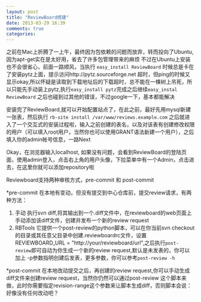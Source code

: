 ```yaml
---
layout: post
title: "ReviewBoard搭建"
date: 2013-03-29 16:39
comments: true
categories: 
---
```


之前在Mac上折腾了一上午，最终因为包依赖的问题而放弃，转而投向了Ubuntu,因为apt-get实在是太好用，省去了许多包管理带来的麻烦
不过在Ubuntu上安装也不会很省心，前面一路顺风，当执行 `easy_install ReviewBoard` 时候总是卡在了安装pytz上面，提示访问http://pytz.sourceforge.net 超时，但ping的时候又显示okay,所以怀疑是读取到下载地址后的下载超时，总不能在一棵树上吊死，所以只能先手动装上pytz,执行`easy_install pytz`完成之后继续`easy_instal ReviewBoard`
之后也碰到过其他的错误，不过google一下，基本都能解决

安装完了ReviewBoard,就可以开始配置站点了，在此之前，最好先用mysql新建一张表，然后执行 `rb-site install /var/www/reviews.example.com` 之后就进入了一个交互式的安装过程啦，输入之前创建的表名，以及对该表有创建修改权限的用户（可以填入root用户，当然你也可以使用GRANT语法新建一个用户），之后填入你的admin帐号信息，一路Next

Okay，在浏览器输入localhost, 如果没有问题，会看到ReviewBoard的登陆页面，使用admin登入，点击右上角的用户头像，下拉菜单中有一个Admin，点击进去，在这里你就可以添加repository啦

Reviewboard支持两种审核方式，pre-commit 和 post-commit

*pre-commit 在本地有变动，但没有提交到中心仓库前，提交review请求，有两种方法：
1. 手动 执行svn diff,将其输出到一个.diff文件中，在reviewboard的web页面上手动添加该diff文件，创建并发布一个新的review request
2. RBTools 它提供一个post-review的python脚本，可以在你当前svn checkout的目录或其任意父目录中创建.reviewboardrc文件，设置REVIEWBOARD_URL = "http://your/reviewboard/url",之后执行`post-review`即可自动为你生成一个新的review request,默认是未发表的，你可以加上 -p参数指明创建后发表，更多参数，你可以参考`post-review -h`

*post-commit 在本地改动提交之后，再创建的review request,你可以手动生成diff文件来创建review request，当然你仍然可以通过post-review 这个脚本来做，此时你需要指定revision-range这个参数来让脚本生成diff，否则脚本会说：好像没有任何改动吧？




